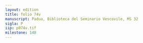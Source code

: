 ```yaml
---
layout: edition
title: folio 74v
manuscript: Padua, Biblioteca del Seminario Vescovile, MS 32
sigla: P
iip: p074v.tif
milestone: 148
---
```

